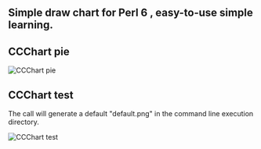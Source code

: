 ## Simple draw chart for Perl 6 , easy-to-use simple learning.



## CCChart pie



![CCChart pie](https://raw.githubusercontent.com/ccworld1000/CCLog/master/CCChart/doc/screenshot/default.png)



## CCChart test

The call will generate a default "default.png" in the command line execution directory.



![CCChart test](https://raw.githubusercontent.com/ccworld1000/CCLog/master/CCChart/doc/screenshot/test.png)

